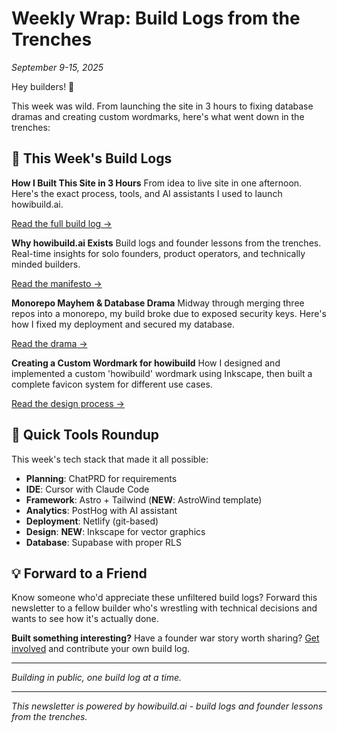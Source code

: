 # Weekly Wrap: Build Logs from the Trenches
*September 9-15, 2025*

Hey builders! 👋

This week was wild. From launching the site in 3 hours to fixing database dramas and creating custom wordmarks, here's what went down in the trenches:

## 🚀 This Week's Build Logs

**How I Built This Site in 3 Hours**
From idea to live site in one afternoon. Here's the exact process, tools, and AI assistants I used to launch howibuild.ai.

[Read the full build log →](https://howibuild.ai/how-i-built-this-site-in-3-hours)

**Why howibuild.ai Exists**
Build logs and founder lessons from the trenches. Real-time insights for solo founders, product operators, and technically minded builders.

[Read the manifesto →](https://howibuild.ai/why-howibuild-exists)

**Monorepo Mayhem & Database Drama**
Midway through merging three repos into a monorepo, my build broke due to exposed security keys. Here's how I fixed my deployment and secured my database.

[Read the drama →](https://howibuild.ai/monorepo-database-drama)

**Creating a Custom Wordmark for howibuild**
How I designed and implemented a custom 'howibuild' wordmark using Inkscape, then built a complete favicon system for different use cases.

[Read the design process →](https://howibuild.ai/creating-custom-wordmark)

## 🔧 Quick Tools Roundup

This week's tech stack that made it all possible:
- **Planning**: ChatPRD for requirements
- **IDE**: Cursor with Claude Code  
- **Framework**: Astro + Tailwind (**NEW**: AstroWind template)
- **Analytics**: PostHog with AI assistant
- **Deployment**: Netlify (git-based)
- **Design**: **NEW**: Inkscape for vector graphics
- **Database**: Supabase with proper RLS

## 💡 Forward to a Friend

Know someone who'd appreciate these unfiltered build logs? Forward this newsletter to a fellow builder who's wrestling with technical decisions and wants to see how it's actually done.

**Built something interesting?** Have a founder war story worth sharing? [Get involved](https://howibuild.ai/get-involved) and contribute your own build log.

---

*Building in public, one build log at a time.*

---

*This newsletter is powered by howibuild.ai - build logs and founder lessons from the trenches.*